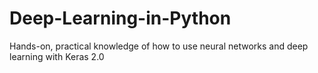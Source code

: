 # Deep-Learning-in-Python
Hands-on, practical knowledge of how to use neural networks and deep learning with Keras 2.0
